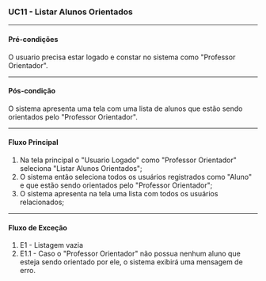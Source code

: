 ### UC11 - Listar Alunos Orientados
---
#### Pré-condições
O usuario precisa estar logado e constar no sistema como "Professor Orientador".

---
#### Pós-condição
O sistema apresenta uma tela com uma lista de alunos que estão sendo orientados pelo "Professor Orientador". 

---
#### Fluxo Principal
1. Na tela principal o "Usuario Logado" como "Professor Orientador" seleciona "Listar Alunos Orientados";
2. O sistema então seleciona todos os usuários registrados como "Aluno" e que estão sendo orientados pelo "Professor Orientador"; 
3. O sistema apresenta na tela uma lista com todos os usuários relacionados;

---
#### Fluxo de Exceção
1. E1 - Listagem vazia
2. E1.1 - Caso o "Professor Orientador" não possua nenhum aluno que esteja sendo orientado por ele, o sistema exibirá uma mensagem de erro. 

